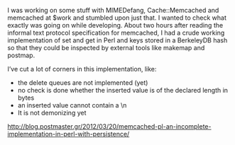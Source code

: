 I was working on some stuff with MIMEDefang, Cache::Memcached and memcached at $work and stumbled upon just that. I wanted to check what exactly was going on while developing. About two hours after reading the informal text protocol specification for memcached, I had a crude working implementation of set and get in Perl and keys stored in a BerkeleyDB hash so that they could be inspected by external tools like makemap and postmap.

I’ve cut a lot of corners in this implementation, like:

- the delete queues are not implemented (yet)
- no check is done whether the inserted value is of the declared length in bytes
- an inserted value cannot contain a \n
- It is not demonizing yet

http://blog.postmaster.gr/2012/03/20/memcached-pl-an-incomplete-implementation-in-perl-with-persistence/
